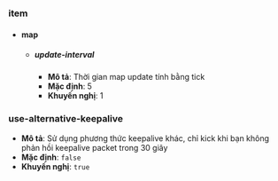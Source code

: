 ### item

- #### map

    - ##### update-interval

        - **Mô tả**: Thời gian map update tính bằng tick
        - **Mặc định**: 5
        - **Khuyến nghị**: 1

### use-alternative-keepalive

- **Mô tả**: Sử dụng phương thức keepalive khác, chỉ kick khi bạn không phản hồi keepalive packet trong 30 giây
- **Mặc định**: `false`
- **Khuyến nghị**: `true`